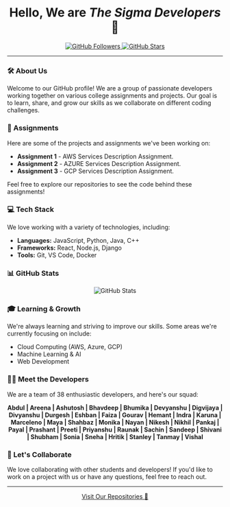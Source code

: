 <h1 align="center">Hello, We are <i>The Sigma Developers</i> 👋</h1>

<p align="center">
  <a href="https://github.com/The-Sigma-Developers?tab=followers">
    <img src="https://img.shields.io/github/followers/The-Sigma-Developers?label=Followers&style=social" alt="GitHub Followers" />
  </a>
  <a href="https://github.com/The-Sigma-Developers?tab=repositories">
    <img src="https://img.shields.io/github/stars/The-Sigma-Developers?label=Stars&style=social" alt="GitHub Stars" />
  </a>
</p>

---

### 🛠️ About Us

Welcome to our GitHub profile! We are a group of passionate developers working together on various college assignments and projects. Our goal is to learn, share, and grow our skills as we collaborate on different coding challenges.

### 🚀 Assignments

Here are some of the projects and assignments we've been working on:

- **Assignment 1** - AWS Services Description Assignment.
- **Assignment 2** - AZURE Services Description Assignment.
- **Assignment 3** - GCP Services Description Assignment.

Feel free to explore our repositories to see the code behind these assignments!

### 💻 Tech Stack

We love working with a variety of technologies, including:

- **Languages:** JavaScript, Python, Java, C++
- **Frameworks:** React, Node.js, Django
- **Tools:** Git, VS Code, Docker

### 📊 GitHub Stats

<p align="center">
  <img src="https://github-readme-stats.vercel.app/api?username=The-Sigma-Developers&show_icons=true&theme=radical" alt="GitHub Stats" />
</p>

### 🎓 Learning & Growth

We're always learning and striving to improve our skills. Some areas we're currently focusing on include:

- Cloud Computing (AWS, Azure, GCP)
- Machine Learning & AI
- Web Development

### 🧑‍💻 Meet the Developers

We are a team of 38 enthusiastic developers, and here's our squad:

<p align="center">
<b>Abdul | Areena | Ashutosh | Bhavdeep | Bhumika | Devyanshu | Digvijaya | Divyanshu | Durgesh | Eshban | Faiza | Gourav | Hemant | Indra | Karuna | Marceleno | Maya | Shahbaz | Monika | Nayan | Nikesh | Nikhil | Pankaj | Payal | Prashant | Preeti | Priyanshu | Raunak | Sachin | Sandeep | Shivani | Shubham | Sonia | Sneha | Hritik | Stanley | Tanmay | Vishal </b>
</p>

### 🤝 Let's Collaborate

We love collaborating with other students and developers! If you'd like to work on a project with us or have any questions, feel free to reach out.

---

<p align="center">
  <a href="https://github.com/the-sigma-developers?tab=repositories">Visit Our Repositories 🚀</a>
</p>
